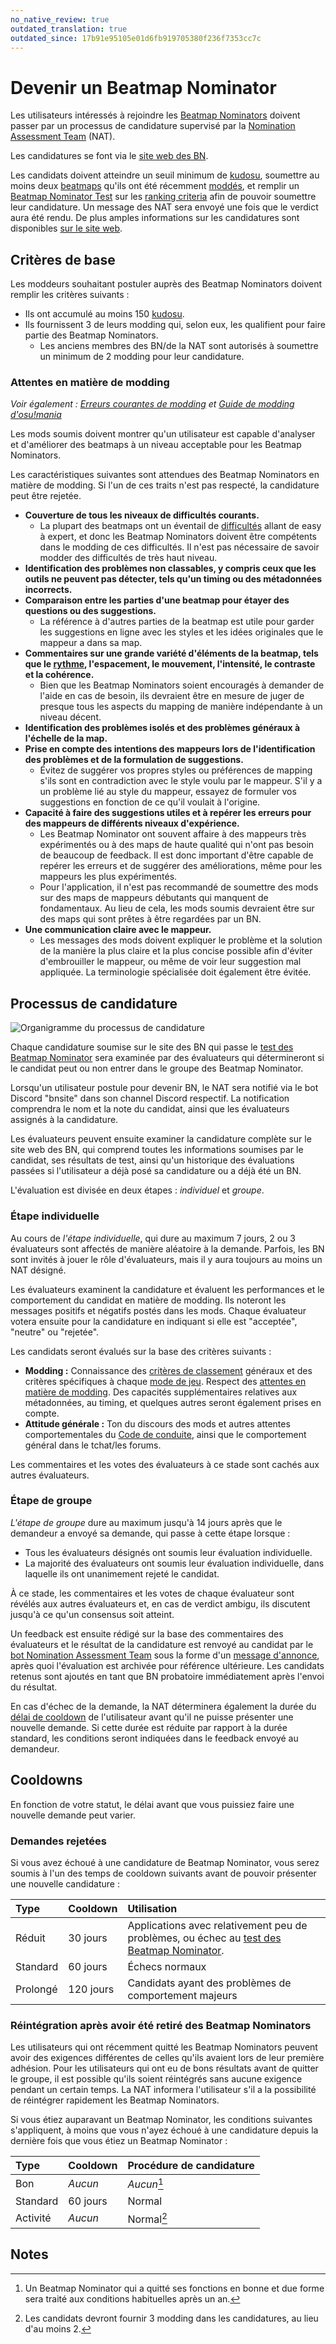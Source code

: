 ```yaml
---
no_native_review: true
outdated_translation: true
outdated_since: 17b91e95105e01d6fb919705380f236f7353cc7c
---
```


# Devenir un Beatmap Nominator

Les utilisateurs intéressés à rejoindre les [Beatmap Nominators](/wiki/People/Beatmap_Nominators) doivent passer par un processus de candidature supervisé par la [Nomination Assessment Team](/wiki/People/Nomination_Assessment_Team) (NAT).

Les candidatures se font via le [site web des BN](https://bn.mappersguild.com/bnapps).

Les candidats doivent atteindre un seuil minimum de [kudosu](/wiki/Modding/Kudosu), soumettre au moins deux [beatmaps](/wiki/Beatmap) qu'ils ont été récemment [moddés](/wiki/Modding), et remplir un [Beatmap Nominator Test](/wiki/People/Beatmap_Nominators/Beatmap_Nominator_Test) sur les [ranking criteria](/wiki/Ranking_criteria) afin de pouvoir soumettre leur candidature. Un message des NAT sera envoyé une fois que le verdict aura été rendu. De plus amples informations sur les candidatures sont disponibles [sur le site web](https://bn.mappersguild.com/bnapps).

## Critères de base

Les moddeurs souhaitant postuler auprès des Beatmap Nominators doivent remplir les critères suivants :

- Ils ont accumulé au moins 150 [kudosu](/wiki/Modding/Kudosu).
- Ils fournissent 3 de leurs modding qui, selon eux, les qualifient pour faire partie des Beatmap Nominators.
  - Les anciens membres des BN/de la NAT sont autorisés à soumettre un minimum de 2 modding pour leur candidature.

### Attentes en matière de modding

*Voir également : [Erreurs courantes de modding](/wiki/Guides/Common_modding_mistakes) et [Guide de modding d'osu!mania](/wiki/Guides/osu!mania_modding_guide)*

Les mods soumis doivent montrer qu'un utilisateur est capable d'analyser et d'améliorer des beatmaps à un niveau acceptable pour les Beatmap Nominators.

Les caractéristiques suivantes sont attendues des Beatmap Nominators en matière de modding. Si l'un de ces traits n'est pas respecté, la candidature peut être rejetée.

- **Couverture de tous les niveaux de difficultés courants.**
  - La plupart des beatmaps ont un éventail de [difficultés](/wiki/Beatmap/Difficulty) allant de easy à expert, et donc les Beatmap Nominators doivent être compétents dans le modding de ces difficultés. Il n'est pas nécessaire de savoir modder des difficultés de très haut niveau.
- **Identification des problèmes non classables, y compris ceux que les outils ne peuvent pas détecter, tels qu'un timing ou des métadonnées incorrects.**
- **Comparaison entre les parties d'une beatmap pour étayer des questions ou des suggestions.**
  - La référence à d'autres parties de la beatmap est utile pour garder les suggestions en ligne avec les styles et les idées originales que le mappeur a dans sa map.
- **Commentaires sur une grande variété d'éléments de la beatmap, tels que le [rythme](/wiki/Music_theory/Rhythm), l'espacement, le mouvement, l'intensité, le contraste et la cohérence.**
  - Bien que les Beatmap Nominators soient encouragés à demander de l'aide en cas de besoin, ils devraient être en mesure de juger de presque tous les aspects du mapping de manière indépendante à un niveau décent.
- **Identification des problèmes isolés et des problèmes généraux à l'échelle de la map.**
- **Prise en compte des intentions des mappeurs lors de l'identification des problèmes et de la formulation de suggestions.**
  - Évitez de suggérer vos propres styles ou préférences de mapping s'ils sont en contradiction avec le style voulu par le mappeur. S'il y a un problème lié au style du mappeur, essayez de formuler vos suggestions en fonction de ce qu'il voulait à l'origine.
- **Capacité à faire des suggestions utiles et à repérer les erreurs pour des mappeurs de différents niveaux d'expérience.**
  - Les Beatmap Nominator ont souvent affaire à des mappeurs très expérimentés ou à des maps de haute qualité qui n'ont pas besoin de beaucoup de feedback. Il est donc important d'être capable de repérer les erreurs et de suggérer des améliorations, même pour les mappeurs les plus expérimentés.
  - Pour l'application, il n'est pas recommandé de soumettre des mods sur des maps de mappeurs débutants qui manquent de fondamentaux. Au lieu de cela, les mods soumis devraient être sur des maps qui sont prêtes à être regardées par un BN.
- **Une communication claire avec le mappeur.**
  - Les messages des mods doivent expliquer le problème et la solution de la manière la plus claire et la plus concise possible afin d'éviter d'embrouiller le mappeur, ou même de voir leur suggestion mal appliquée. La terminologie spécialisée doit également être évitée.

## Processus de candidature

![Organigramme du processus de candidature](img/bn-application-flowchart.png "Organigramme décrivant le processus de candidature au poste de Beatmap Nominator")

Chaque candidature soumise sur le site des BN qui passe le [test des Beatmap Nominator](/wiki/People/Beatmap_Nominators/Beatmap_Nominator_Test) sera examinée par des évaluateurs qui détermineront si le candidat peut ou non entrer dans le groupe des Beatmap Nominator.

Lorsqu'un utilisateur postule pour devenir BN, le NAT sera notifié via le bot Discord "bnsite" dans son channel Discord respectif. La notification comprendra le nom et la note du candidat, ainsi que les évaluateurs assignés à la candidature.

Les évaluateurs peuvent ensuite examiner la candidature complète sur le site web des BN, qui comprend toutes les informations soumises par le candidat, ses résultats de test, ainsi qu'un historique des évaluations passées si l'utilisateur a déjà posé sa candidature ou a déjà été un BN.

L'évaluation est divisée en deux étapes : *individuel* et *groupe*.

### Étape individuelle

Au cours de *l'étape individuelle*, qui dure au maximum 7 jours, 2 ou 3 évaluateurs sont affectés de manière aléatoire à la demande. Parfois, les BN sont invités à jouer le rôle d'évaluateurs, mais il y aura toujours au moins un NAT désigné.

Les évaluateurs examinent la candidature et évaluent les performances et le comportement du candidat en matière de modding. Ils noteront les messages positifs et négatifs postés dans les mods. Chaque évaluateur votera ensuite pour la candidature en indiquant si elle est "acceptée", "neutre" ou "rejetée".

Les candidats seront évalués sur la base des critères suivants :

- **Modding :** Connaissance des [critères de classement](/wiki/Ranking_criteria) généraux et des critères spécifiques à chaque [mode de jeu](/wiki/Game_mode). Respect des [attentes en matière de modding](#attentes-en-matière-de-modding). Des capacités supplémentaires relatives aux métadonnées, au timing, et quelques autres seront également prises en compte.
- **Attitude générale :** Ton du discours des mods et autres attentes comportementales du [Code de conduite](/wiki/Rules/Code_of_conduct_for_modding_and_mapping), ainsi que le comportement général dans le tchat/les forums.

Les commentaires et les votes des évaluateurs à ce stade sont cachés aux autres évaluateurs.

### Étape de groupe

*L'étape de groupe* dure au maximum jusqu'à 14 jours après que le demandeur a envoyé sa demande, qui passe à cette étape lorsque :

- Tous les évaluateurs désignés ont soumis leur évaluation individuelle.
- La majorité des évaluateurs ont soumis leur évaluation individuelle, dans laquelle ils ont unanimement rejeté le candidat.

À ce stade, les commentaires et les votes de chaque évaluateur sont révélés aux autres évaluateurs et, en cas de verdict ambigu, ils discutent jusqu'à ce qu'un consensus soit atteint.

Un feedback est ensuite rédigé sur la base des commentaires des évaluateurs et le résultat de la candidature est renvoyé au candidat par le [bot Nomination Assessment Team](https://osu.ppy.sh/users/6616586) sous la forme d'un [message d'annonce](/wiki/Announcement_messages), après quoi l'évaluation est archivée pour référence ultérieure. Les candidats retenus sont ajoutés en tant que BN probatoire immédiatement après l'envoi du résultat.

En cas d'échec de la demande, la NAT déterminera également la durée du [délai de cooldown](#demandes-rejetées) de l'utilisateur avant qu'il ne puisse présenter une nouvelle demande. Si cette durée est réduite par rapport à la durée standard, les conditions seront indiquées dans le feedback envoyé au demandeur.

## Cooldowns

En fonction de votre statut, le délai avant que vous puissiez faire une nouvelle demande peut varier.

### Demandes rejetées

Si vous avez échoué à une candidature de Beatmap Nominator, vous serez soumis à l'un des temps de cooldown suivants avant de pouvoir présenter une nouvelle candidature :

| Type | Cooldown | Utilisation |
| :-- | :-- | :-- |
| Réduit | 30 jours | Applications avec relativement peu de problèmes, ou échec au [test des Beatmap Nominator](/wiki/People/Beatmap_Nominators/Beatmap_Nominator_Test). |
| Standard | 60 jours | Échecs normaux |
| Prolongé | 120 jours | Candidats ayant des problèmes de comportement majeurs |

### Réintégration après avoir été retiré des Beatmap Nominators

Les utilisateurs qui ont récemment quitté les Beatmap Nominators peuvent avoir des exigences différentes de celles qu'ils avaient lors de leur première adhésion. Pour les utilisateurs qui ont eu de bons résultats avant de quitter le groupe, il est possible qu'ils soient réintégrés sans aucune exigence pendant un certain temps. La NAT informera l'utilisateur s'il a la possibilité de réintégrer rapidement les Beatmap Nominators.

Si vous étiez auparavant un Beatmap Nominator, les conditions suivantes s'appliquent, à moins que vous n'ayez échoué à une candidature depuis la dernière fois que vous étiez un Beatmap Nominator :

| Type | Cooldown | Procédure de candidature |
| :-- | :-- | :-- |
| Bon | *Aucun* | *Aucun*[^bons-termes] |
| Standard | 60 jours | Normal |
| Activité | *Aucun* | Normal[^activités-termes] |

## Notes

[^bons-termes]: Un Beatmap Nominator qui a quitté ses fonctions en bonne et due forme sera traité aux conditions habituelles après un an.
[^activités-termes]: Les candidats devront fournir 3 modding dans les candidatures, au lieu d'au moins 2.
